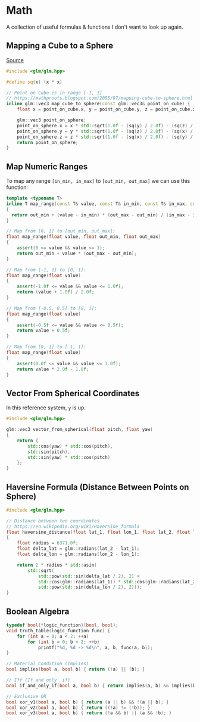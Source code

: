 # Math

A collection of useful formulas & functions I don't want to look up again.

## Mapping a Cube to a Sphere

[Source](https://mathproofs.blogspot.com/2005/07/mapping-cube-to-sphere.html?m=1)

```cpp
#include <glm/glm.hpp>

#define sq(x) (x * x)

// Point on Cube is in range [-1, 1]
// https://mathproofs.blogspot.com/2005/07/mapping-cube-to-sphere.html
inline glm::vec3 map_cube_to_sphere(const glm::vec3& point_on_cube) {
    float x = point_on_cube.x, y = point_on_cube.y, z = point_on_cube.z;

    glm::vec3 point_on_sphere;
    point_on_sphere.x = x * std::sqrt(1.0f - (sq(y) / 2.0f) - (sq(z) / 2.0f) + ((sq(y) * sq(z)) / 3.0f));
    point_on_sphere.y = y * std::sqrt(1.0f - (sq(z) / 2.0f) - (sq(x) / 2.0f) + ((sq(z) * sq(x)) / 3.0f));
    point_on_sphere.z = z * std::sqrt(1.0f - (sq(x) / 2.0f) - (sq(y) / 2.0f) + ((sq(x) * sq(y)) / 3.0f));
    return point_on_sphere;
}
```

## Map Numeric Ranges 

To map any range `[in_min, in_max]` to `[out_min, out_max]` we can use this function:

```cpp
template <typename T>
inline T map_range(const T& value, const T& in_min, const T& in_max, const T& out_min, const T& out_max)
{
  return out_min + (value - in_min) * (out_max - out_min) / (in_max - in_min);
}

// Map from [0, 1] to [out_min, out_max]:
float map_range(float value, float out_min, float out_max)
{
    assert(0 <= value && value <= 1);
    return out_min + value * (out_max - out_min);
}

// Map from [-1, 1] to [0, 1]:
float map_range(float value)
{
    assert(-1.0f <= value && value <= 1.0f);
    return (value + 1.0f) / 2.0f;
}

// Map from [-0.5, 0.5] to [0, 1]:
float map_range(float value)
{
    assert(-0.5f <= value && value <= 0.5f);
    return value + 0.5f;
}

// Map from [0, 1] to [-1, 1]:
float map_range(float value)
{
    assert(0.0f <= value && value <= 1.0f);
    return value * 2.0f - 1.0f;
}
```

## Vector From Spherical Coordinates

In this reference system, `y` is up.

```cpp
#include <glm/glm.hpp>

glm::vec3 vector_from_spherical(float pitch, float yaw)
{
    return {
        std::cos(yaw) * std::cos(pitch),
        std::sin(pitch),
        std::sin(yaw) * std::cos(pitch)
    };
}
```

## Haversine Formula (Distance Between Points on Sphere)

```cpp
#include <glm/glm.hpp>

// Distance between two coordinates
// https://en.wikipedia.org/wiki/Haversine_formula
float haversine_distance(float lat_1, float lon_1, float lat_2, float lon_2)
{
    float radius = 6371.0f;
    float delta_lat = glm::radians(lat_2 - lat_1);
    float delta_lon = glm::radians(lon_2 - lon_1);

    return 2 * radius * std::asin(
        std::sqrt(
            std::pow(std::sin(delta_lat / 2), 2) +
            std::cos(glm::radians(lat_1)) * std::cos(glm::radians(lat_2))  * 
            std::pow(std::sin(delta_lon / 2), 2)));
}
```

## Boolean Algebra

```cpp
typedef bool(*logic_function)(bool, bool);
void truth_table(logic_function func) {
    for (int a = 0; a < 2; ++a) 
        for (int b = 0; b < 2; ++b) 
            printf("%d, %d -> %d\n", a, b, func(a, b));
}

// Material Condition (Implies)
bool implies(bool a, bool b) { return (!a) || (b); }

// Iff (If and only  if)
bool if_and_only_if(bool a, bool b) { return implies(a, b) && implies(b, a); }

// Exclusive OR
bool xor_v1(bool a, bool b) { return (a || b) && !(a || b); }
bool xor_v2(bool a, bool b) { return ((!a) != (!b)); }
bool xor_v3(bool a, bool b) { return (!a && b) || (a && !b); }
```


